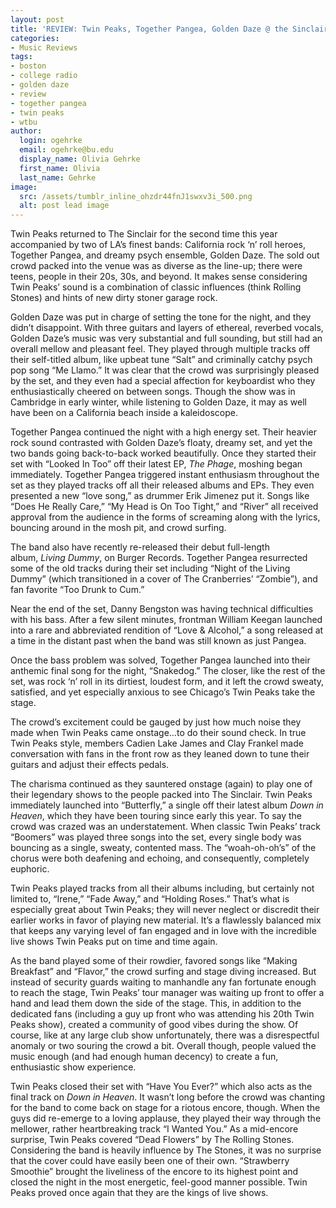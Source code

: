 ```yaml
---
layout: post
title: 'REVIEW: Twin Peaks, Together Pangea, Golden Daze @ the Sinclair 12/07'
categories:
- Music Reviews
tags:
- boston
- college radio
- golden daze
- review
- together pangea
- twin peaks
- wtbu
author:
  login: ogehrke
  email: ogehrke@bu.edu
  display_name: Olivia Gehrke
  first_name: Olivia
  last_name: Gehrke
image:
  src: /assets/tumblr_inline_ohzdr44fnJ1swxv3i_500.png
  alt: post lead image
---
```

Twin Peaks returned to The Sinclair for the second time this year accompanied by two of LA’s finest bands: California rock ‘n’ roll heroes, Together Pangea, and dreamy psych ensemble, Golden Daze. The sold out crowd packed into the venue was as diverse as the line-up; there were teens, people in their 20s, 30s, and beyond. It makes sense considering Twin Peaks’ sound is a combination of classic influences (think Rolling Stones) and hints of new dirty stoner garage rock.

Golden Daze was put in charge of setting the tone for the night, and they didn’t disappoint. With three guitars and layers of ethereal, reverbed vocals, Golden Daze’s music was very substantial and full sounding, but still had an overall mellow and pleasant feel. They played through multiple tracks off their self-titled album, like upbeat tune “Salt” and criminally catchy psych pop song “Me Llamo.” It was clear that the crowd was surprisingly pleased by the set, and they even had a special affection for keyboardist who they enthusiastically cheered on between songs. Though the show was in Cambridge in early winter, while listening to Golden Daze, it may as well have been on a California beach inside a kaleidoscope.

Together Pangea continued the night with a high energy set. Their heavier rock sound contrasted with Golden Daze’s floaty, dreamy set, and yet the two bands going back-to-back worked beautifully. Once they started their set with “Looked In Too” off their latest EP, _The Phage_, moshing began immediately. Together Pangea triggered instant enthusiasm throughout the set as they played tracks off all their released albums and EPs. They even presented a new “love song,” as drummer Erik Jimenez put it. Songs like “Does He Really Care,” “My Head is On Too Tight,” and “River” all received approval from the audience in the forms of screaming along with the lyrics, bouncing around in the mosh pit, and crowd surfing.

The band also have recently re-released their debut full-length album, _Living Dummy_, on Burger Records. Together Pangea resurrected some of the old tracks during their set including “Night of the Living Dummy” (which transitioned in a cover of The Cranberries’ “Zombie”), and fan favorite “Too Drunk to Cum.”

Near the end of the set, Danny Bengston was having technical difficulties with his bass. After a few silent minutes, frontman William Keegan launched into a rare and abbreviated rendition of “Love & Alcohol,” a song released at a time in the distant past when the band was still known as just Pangea.

Once the bass problem was solved, Together Pangea launched into their anthemic final song for the night, “Snakedog.” The closer, like the rest of the set, was rock ‘n’ roll in its dirtiest, loudest form, and it left the crowd sweaty, satisfied, and yet especially anxious to see Chicago’s Twin Peaks take the stage.

The crowd’s excitement could be gauged by just how much noise they made when Twin Peaks came onstage…to do their sound check. In true Twin Peaks style, members Cadien Lake James and Clay Frankel made conversation with fans in the front row as they leaned down to tune their guitars and adjust their effects pedals.

The charisma continued as they sauntered onstage (again) to play one of their legendary shows to the people packed into The Sinclair. Twin Peaks immediately launched into “Butterfly,” a single off their latest album _Down in Heaven_, which they have been touring since early this year. To say the crowd was crazed was an understatement. When classic Twin Peaks’ track “Boomers” was played three songs into the set, every single body was bouncing as a single, sweaty, contented mass. The “woah-oh-oh’s” of the chorus were both deafening and echoing, and consequently, completely euphoric.

Twin Peaks played tracks from all their albums including, but certainly not limited to, “Irene,” “Fade Away,” and “Holding Roses.” That’s what is especially great about Twin Peaks; they will never neglect or discredit their earlier works in favor of playing new material. It’s a flawlessly balanced mix that keeps any varying level of fan engaged and in love with the incredible live shows Twin Peaks put on time and time again.

As the band played some of their rowdier, favored songs like “Making Breakfast” and “Flavor,” the crowd surfing and stage diving increased. But instead of security guards waiting to manhandle any fan fortunate enough to reach the stage, Twin Peaks’ tour manager was waiting up front to offer a hand and lead them down the side of the stage. This, in addition to the dedicated fans (including a guy up front who was attending his 20th Twin Peaks show), created a community of good vibes during the show. Of course, like at any large club show unfortunately, there was a disrespectful anomaly or two souring the crowd a bit. Overall though, people valued the music enough (and had enough human decency) to create a fun, enthusiastic show experience.

Twin Peaks closed their set with “Have You Ever?” which also acts as the final track on _Down in Heaven_. It wasn’t long before the crowd was chanting for the band to come back on stage for a riotous encore, though. When the guys did re-emerge to a loving applause, they played their way through the mellower, rather heartbreaking track “I Wanted You.” As a mid-encore surprise, Twin Peaks covered “Dead Flowers” by The Rolling Stones. Considering the band is heavily influence by The Stones, it was no surprise that the cover could have easily been one of their own. “Strawberry Smoothie” brought the liveliness of the encore to its highest point and closed the night in the most energetic, feel-good manner possible. Twin Peaks proved once again that they are the kings of live shows.